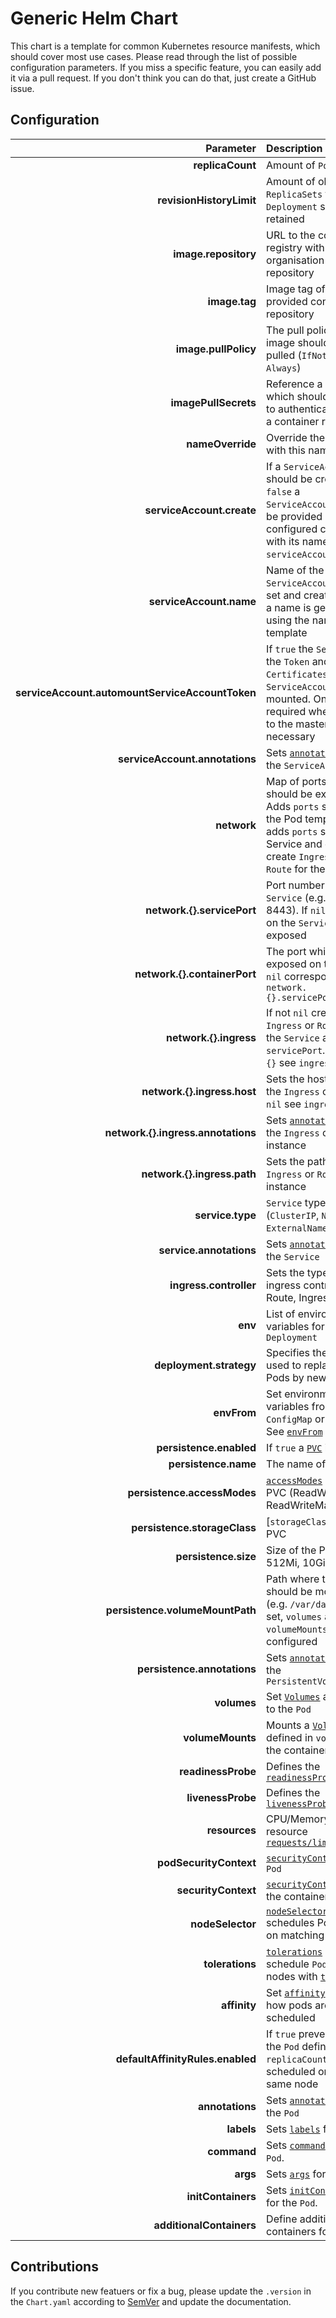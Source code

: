 # Generic Helm Chart

This chart is a template for common Kubernetes resource manifests, which should cover most use cases. Please read through the list of possible configuration parameters. If you miss a specific feature, you can easily add it via a pull request. If you don't think you can do that, just create a GitHub issue.

## Configuration

| Parameter | Description | Default |
|----------:|:------------|:--------|
| **replicaCount** | Amount of `Pod` replicas | `1` |
| **revisionHistoryLimit** | Amount of old `ReplicaSets` for this `Deployment` should be retained | `1` |
| **image.repository** | URL to the container registry with organisation and repository | `nil` |
| **image.tag** | Image tag of the provided container repository | `nil` |
| **image.pullPolicy** | The pull policy when a image should be pulled (`IfNotPresent`, `Always`) | `IfNotPresent` |
| **imagePullSecrets** | Reference a `Secret` which should be use to authenticate against a container registry | `nil` |
| **nameOverride** | Override the fullname with this name | "" |
| **serviceAccount.create** | If a `ServiceAccount` should be created. If `false` a `ServiceAccount` must be provided and configured correctly with its name under `serviceAccount.name`.  | `true` |
| **serviceAccount.name** | Name of the `ServiceAccount`. If not set and create is true, a name is generated using the name template | `nil` |
| **serviceAccount.automountServiceAccountToken** | If `true` the `Secret` with the `Token` and `Certificates`  of the `ServiceAccount` is mounted. Only required when access to the master API is necessary | `false` |
| **serviceAccount.annotations** | Sets [`annotations`](https://kubernetes.io/docs/concepts/overview/working-with-objects/annotations/) for the `ServiceAccount` | `{}` |
| **network** | Map of ports which should be exposed. Adds `ports` section to the Pod template, adds `ports` section to Service and can create `Ingress` or `Route` for the ports. | `network.http.servicePort: 8080` |
| **network.{}.servicePort** | Port number of the `Service` (e.g. 8080, 8443). If `nil` no port on the `Service` is exposed | `nil` |
| **network.{}.containerPort** | The port which is exposed on the `Pod`. If `nil` corresponds to the `network.{}.servicePort` | `nil` |
| **network.{}.ingress** | If not `nil` creates an `Ingress` or `Route` for the `Service` and its `servicePort`. If set to `{}` see `ingress.zone` | `nil` |
| **network.{}.ingress.host** | Sets the hostname for the `Ingress` or `Route`. If `nil` see `ingress.zone` | `nil` |
| **network.{}.ingress.annotations** | Sets [`annotations`](https://kubernetes.io/docs/concepts/overview/working-with-objects/annotations/) for the `Ingress` or `Route` instance | `{}` |
| **network.{}.ingress.path** | Sets the path for the `Ingress` or `Route` instance | `/` |
| **service.type** | `Service` type (`ClusterIP`, `NodePort`, `ExternalName`) | `ClusterIP` |
| **service.annotations** | Sets [`annotations`](https://kubernetes.io/docs/concepts/overview/working-with-objects/annotations/) for the `Service` | `{}` |
| **ingress.controller** | Sets the type of the ingress controller (e.g. Route, Ingress) | `Route` |
| **env** | List of environment variables for the `Deployment` | `[]` |
| **deployment.strategy** | Specifies the [`strategy`](https://kubernetes.io/docs/concepts/workloads/controllers/deployment/#strategy) used to replace old Pods by new ones | `type: RollingUpdate` |
| **envFrom** | Set environment variables from a `ConfigMap` or `Secret`. See [`envFrom`](https://kubernetes.io/docs/tasks/configure-pod-container/configure-pod-configmap/#configure-all-key-value-pairs-in-a-configmap-as-container-environment-variables) | `nil` |
| **persistence.enabled** | If `true` a [`PVC`](https://kubernetes.io/docs/concepts/storage/persistent-volumes/) is created | `false` |
| **persistence.name** | The name of the PVC | `generic-chart.name` |
| **persistence.accessModes** | [`accessModes`](https://kubernetes.io/docs/concepts/storage/persistent-volumes/#access-modes) of the PVC (ReadWriteOnce, ReadWriteMany) | `ReadWriteOnce` |
| **persistence.storageClass** | [`storageClass`] of the PVC | `` |
| **persistence.size** | Size of the PVC (e.g. 512Mi, 10Gi, 1Ti) | `nil` |
| **persistence.volumeMountPath** | Path where to volume should be mounted (e.g. `/var/data/`). If set, `volumes` and `volumeMounts` are configured | `nil` |
| **persistence.annotations** | Sets [`annotations`](https://kubernetes.io/docs/concepts/overview/working-with-objects/annotations/) for the `PersistentVolumeClaim` | `{}` |
| **volumes** | Set [`Volumes`](https://kubernetes.io/docs/concepts/storage/volumes/) available to the `Pod` | `[]` |
| **volumeMounts** | Mounts a [`Volume`](https://kubernetes.io/docs/concepts/storage/volumes/) defined in `volumes` in the container. | `[]` |
| **readinessProbe** | Defines the [`readinessProbe`](https://kubernetes.io/docs/tasks/configure-pod-container/configure-liveness-readiness-startup-probes/) | `{}` |
| **livenessProbe** | Defines the [`livenessProbe`](https://kubernetes.io/docs/tasks/configure-pod-container/configure-liveness-readiness-startup-probes/) | `{}` |
| **resources** | CPU/Memory resource [`requests/limits`](https://kubernetes.io/docs/concepts/configuration/manage-compute-resources-container/#resource-requests-and-limits-of-pod-and-container) | `{}` |
|**podSecurityContext** | [`securityContext`](https://kubernetes.io/docs/tasks/configure-pod-container/security-context/) of the `Pod` | `{}`|
|**securityContext** | [`securityContext`](https://kubernetes.io/docs/tasks/configure-pod-container/security-context/) for the container | `{}`|
|**nodeSelector** | [`nodeSelector`](https://kubernetes.io/docs/concepts/configuration/assign-pod-node/#nodeselector) schedules Pods only on matching nodes | `{}` |
|**tolerations** | [`tolerations`](https://kubernetes.io/docs/concepts/configuration/taint-and-toleration/) allows to schedule `Pods` on nodes with [`taints`](https://kubernetes.io/docs/concepts/configuration/taint-and-toleration/)  | `{}` |
|**affinity** | Set [`affinity`](https://kubernetes.io/docs/concepts/configuration/assign-pod-node/#node-affinity-beta-feature) to control how pods are scheduled | `{}` |
|**defaultAffinityRules.enabled** | If `true` prevents that the `Pod` defined in `replicaCount` are not scheduled on the same node | `true` |
|**annotations** | Sets [`annotations`](https://kubernetes.io/docs/concepts/overview/working-with-objects/annotations/) for the `Pod` | `{}` |
|**labels** | Sets [`labels`](https://kubernetes.io/docs/concepts/overview/working-with-objects/labels/) for the `Pod` | `{}` |
|**command** | Sets [`command`](https://kubernetes.io/docs/tasks/inject-data-application/define-command-argument-container/#define-a-command-and-arguments-when-you-create-a-pod) for the `Pod`. | `[]` |
|**args** | Sets [`args`](https://kubernetes.io/docs/tasks/inject-data-application/define-command-argument-container/#define-a-command-and-arguments-when-you-create-a-pod) for the `Pod`. | `[]` |
|**initContainers** | Sets [`initContainers`](https://kubernetes.io/docs/concepts/workloads/pods/init-containers/) for the `Pod`. | `[]` |
|**additionalContainers** | Define additional containers for the `Pod`. | `[]` |

## Contributions
If you contribute new featuers or fix a bug, please update the `.version` in the `Chart.yaml` according to [SemVer](https://semver.org/) and update the documentation.